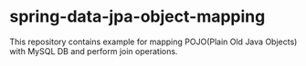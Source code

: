 # spring-data-jpa-object-mapping
This repository contains example for mapping POJO(Plain Old Java Objects) with MySQL DB and perform join operations.
